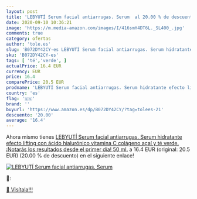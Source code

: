 ```yaml
---
layout: post
title: 'LEBYUTÍ Serum facial antiarrugas. Serum  al 20.00 % de descuento'
date: 2020-09-10 10:36:21
image: 'https://m.media-amazon.com/images/I/416smH4DT6L._SL400_.jpg'
comments: true
category: ofertas
author: 'tole.es'
slug: 'B072DY42CY-es LEBYUTÍ Serum facial antiarrugas. Serum hidratante efecto...'
sku: 'B072DY42CY-es'
tags: [ 'té','verde', ]
actualPrice: 16.4 EUR
currency: EUR
price: 16.4
comparePrice: 20.5 EUR
prodname: 'LEBYUTÍ Serum facial antiarrugas. Serum hidratante efecto lifting con ácido hialurónico  vitamina C  colágeno  açaí y té verde. ¡Notarás los resultados desde el primer día! 50 ml.'
country: 'es'
flag: '🇪🇸'
brand: ''
buyurl: 'https://www.amazon.es/dp/B072DY42CY/?tag=tolees-21'
descuento: '20.00'
average: '16.4'
---
```


Ahora mismo tienes [LEBYUTÍ Serum facial antiarrugas. Serum hidratante efecto lifting con ácido hialurónico  vitamina C  colágeno  açaí y té verde. ¡Notarás los resultados desde el primer día! 50 ml.](https://www.amazon.es/dp/B072DY42CY/?tag=tolees-21) a 16.4 EUR (original: 20.5 EUR) (20.00 %  de descuento) en el siguiente enlace!

[![LEBYUTÍ Serum facial antiarrugas. Serum ](https://m.media-amazon.com/images/I/416smH4DT6L._SL400_.jpg)](https://www.amazon.es/dp/B072DY42CY/?tag=tolees-21)

🔎:


[🛒 Visítala!!!](https://www.amazon.es/dp/B072DY42CY/?tag=tolees-21)
